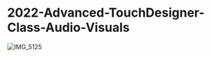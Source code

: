 # 2022-Advanced-TouchDesigner-Class-Audio-Visuals

![IMG_5125](https://github.com/gwangyu-lee/2022-Advanced-TouchDesigner-Class-Audio-Visuals-/assets/79373845/c11660fc-f25d-484e-a418-1e054717facd)

